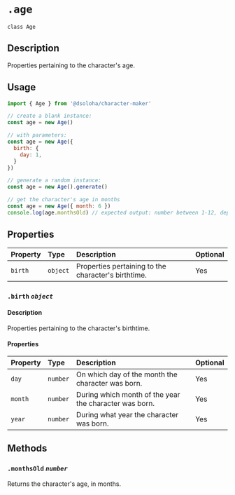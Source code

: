 # `.age`

`class Age`

## Description

Properties pertaining to the character's age.

## Usage

```js
import { Age } from '@dsoloha/character-maker'

// create a blank instance:
const age = new Age()

// with parameters:
const age = new Age({
  birth: {
    day: 1,
  }
})

// generate a random instance:
const age = new Age().generate()

// get the character's age in months
const age = new Age({ month: 6 })
console.log(age.monthsOld) // expected output: number between 1-12, depending on current month
  ```

## Properties

| Property | Type     | Description                                         | Optional |
|:---------|:---------|:----------------------------------------------------|:---------|
| `birth`  | `object` | Properties pertaining to the character's birthtime. | Yes      |

### `.birth` *`object`*

#### Description

Properties pertaining to the character's birthtime.

#### Properties

| Property | Type     | Description                                            | Optional |
|:---------|:---------|:-------------------------------------------------------|:---------|
| `day`    | `number` | On which day of the month the character was born.      | Yes      |
| `month`  | `number` | During which month of the year the character was born. | Yes      |
| `year`   | `number` | During what year the character was born.               | Yes      |

## Methods

### `.monthsOld` *`number`*

Returns the character's age, in months.
